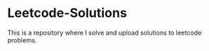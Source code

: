 # Leetcode-Solutions

This is a repository where I solve and upload solutions to leetcode problems.

